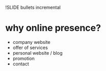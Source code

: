 !SLIDE bullets incremental

# why online presence?

* company website
* offer of services
* personal website / blog
* promotion
* contact

